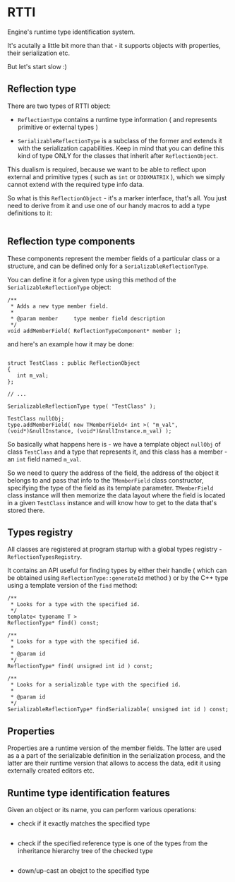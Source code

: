 # RTTI #

Engine's runtime type identification system.

It's acutally a little bit more than that - it supports objects with properties, their serialization etc.

But let's start slow :)

## Reflection type ##

There are two types of RTTI object:

  * `ReflectionType` contains a runtime type information ( and represents primitive or external types )

  * `SerializableReflectionType` is a subclass of the former and extends it with the serialization capabilities. Keep in mind that you can define this kind of type ONLY for the classes that inherit after `ReflectionObject`.

This dualism is required, because we want to be able to reflect upon external and primitive types ( such as `int` or `D3DXMATRIX` ), which we simply cannot extend with the required type info data.


So what is this `ReflectionObject` - it's a marker interface, that's all. You just need to derive from it and use one of our handy macros to add a type definitions to it:

```
```

## Reflection type components ##

These components represent the member fields of a particular class or a structure, and can be defined only for a `SerializableReflectionType`.

You can define it for a given type using this method of the `SerializableReflectionType` object:

```
/**
 * Adds a new type member field.
 *
 * @param member     type member field description
 */
void addMemberField( ReflectionTypeComponent* member );
```

and here's an example how it may be done:
```

struct TestClass : public ReflectionObject
{
   int m_val;
};

// ...

SerializableReflectionType type( "TestClass" );

TestClass nullObj;
type.addMemberField( new TMemberField< int >( "m_val", (void*)&nullInstance, (void*)&nullInstance.m_val) );

```

So basically what happens here is - we have a template object `nullObj` of class `TestClass` and a type that represents it, and this class has a member - an `int` field named `m_val`.

So we need to query the address of the field, the address of the object it belongs to and pass that info to the `TMemberField` class constructor, specifying the type of the field as its template parameter.
`TMemberField` class instance will then memorize the data layout where the field is located in a given `TestClass` instance and will know how to get to the data that's stored there.


## Types registry ##

All classes are registered at program startup with a global types registry - `ReflectionTypesRegistry`.

It contains an API useful for finding types by either their handle ( which can be obtained using `ReflectionType::generateId` method ) or by the C++ type using a template version of the `find` method:

```
/**
 * Looks for a type with the specified id.
 */
template< typename T >
ReflectionType* find() const;

/**
 * Looks for a type with the specified id.
 *
 * @param id
 */
ReflectionType* find( unsigned int id ) const;

/**
 * Looks for a serializable type with the specified id.
 * 
 * @param id
 */
SerializableReflectionType* findSerializable( unsigned int id ) const;
```

## Properties ##

Properties are a runtime version of the member fields. The latter are used as a a part of the serializable definition in the serialization process, and the latter are their runtime version that allows to access the data, edit it using externally created editors etc.

## Runtime type identification features ##

Given an object or its name, you can perform various operations:

  * check if it exactly matches the specified type

```
```

  * check if the specified reference type is one of the types from the inheritance hierarchy tree of the checked type

```
```

  * down/up-cast an obejct to the specified type

```
```